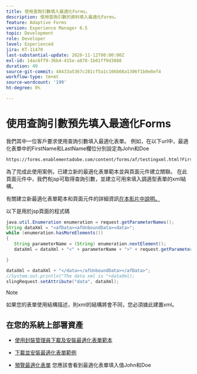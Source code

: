 ```yaml
---
title: 使用查詢引數填入最適化Forms。
description: 使用查詢引數的資料填入最適化Forms。
feature: Adaptive Forms
version: Experience Manager 6.5
topic: Development
role: Developer
level: Experienced
jira: KT-11470
last-substantial-update: 2020-11-12T00:00:00Z
exl-id: 14ac6ff9-36b4-415e-a878-1b01ff9d3888
duration: 49
source-git-commit: 48433a5367c281cf5a1c106b08a1306f1b0e8ef4
workflow-type: tm+mt
source-wordcount: '199'
ht-degree: 0%

---
```


# 使用查詢引數預先填入最適化Forms

我們其中一位客戶要求使用查詢引數填入最適化表單。 例如，在以下url中，最適化表單中的FirstName和LastName欄位分別設定為John和Doe

```html
https://forms.enablementadobe.com/content/forms/af/testingxml.html?FirstName=John&LastName=Doe
```

為了完成此使用案例，已建立新的最適化表單範本並與頁面元件建立關聯。 在此頁面元件中，我們有jsp可取得查詢引數，並建立可用來填入調適型表單的xml結構。

有關建立新最適化表單範本和頁面元件的詳細資訊[在本影片中說明。](https://experienceleague.adobe.com/docs/experience-manager-learn/forms/storing-and-retrieving-form-data/part5.html?lang=zh-Hant)

以下是用於jsp頁面的程式碼

```java
java.util.Enumeration enumeration = request.getParameterNames();
String dataXml = "<afData><afUnboundData><data>";
while (enumeration.hasMoreElements())
{
   String parameterName = (String) enumeration.nextElement();
   dataXml = dataXml + "<" + parameterName + ">" + request.getParameter(parameterName) + "</" + parameterName + ">";

}

dataXml = dataXml + "</data></afUnboundData></afData>";
//System.out.println("The data xml is "+dataXml);
slingRequest.setAttribute("data", dataXml);
```

>[!NOTE]
>
>如果您的表單使用結構描述，則xml的結構將會不同，您必須據此建置xml。


## 在您的系統上部署資產

* [使用封裝管理員下載及安裝最適化表單範本](assets/populate-with-xml.zip)
* [下載並安裝最適化表單範例](assets/populate-af-with-query-paramters-form.zip)

* [預覽最適化表單](http://localhost:4502/content/dam/formsanddocuments/testingxml/jcr:content?wcmmode=disabled&amp;FirstName=John&amp;LastName=Doe)
您應該會看到最適化表單填入值John和Doe
